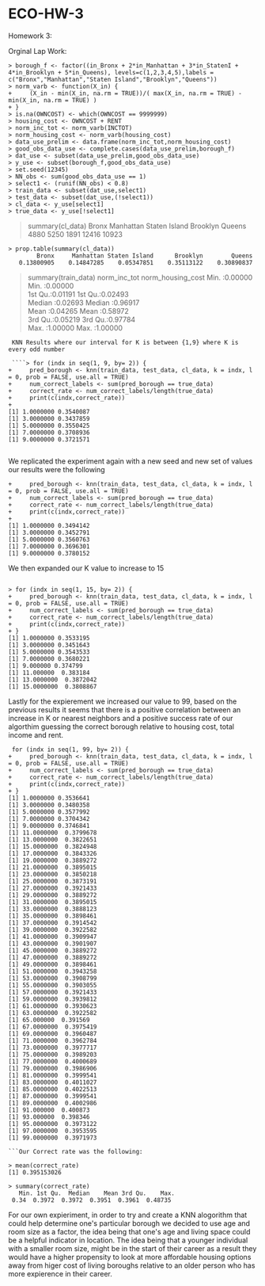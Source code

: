 # ECO-HW-3
Homework 3:

Orginal Lap Work:
```
> borough_f <- factor((in_Bronx + 2*in_Manhattan + 3*in_StatenI + 4*in_Brooklyn + 5*in_Queens), levels=c(1,2,3,4,5),labels = c("Bronx","Manhattan","Staten Island","Brooklyn","Queens"))
> norm_varb <- function(X_in) {
+     (X_in - min(X_in, na.rm = TRUE))/( max(X_in, na.rm = TRUE) - min(X_in, na.rm = TRUE) )
+ }
> is.na(OWNCOST) <- which(OWNCOST == 9999999)
> housing_cost <- OWNCOST + RENT
> norm_inc_tot <- norm_varb(INCTOT)
> norm_housing_cost <- norm_varb(housing_cost)
> data_use_prelim <- data.frame(norm_inc_tot,norm_housing_cost)
> good_obs_data_use <- complete.cases(data_use_prelim,borough_f)
> dat_use <- subset(data_use_prelim,good_obs_data_use)
> y_use <- subset(borough_f,good_obs_data_use)
> set.seed(12345)
> NN_obs <- sum(good_obs_data_use == 1)
> select1 <- (runif(NN_obs) < 0.8)
> train_data <- subset(dat_use,select1)
> test_data <- subset(dat_use,(!select1))
> cl_data <- y_use[select1]
> true_data <- y_use[!select1]

`````
> summary(cl_data)
        Bronx     Manhattan Staten Island      Brooklyn        Queens 
         4880          5250          1891         12416         10923 
````
> prop.table(summary(cl_data))
        Bronx     Manhattan Staten Island      Brooklyn        Queens 
   0.13800905    0.14847285    0.05347851    0.35113122    0.30890837 

````
> summary(train_data)
  norm_inc_tot     norm_housing_cost
 Min.   :0.00000   Min.   :0.00000  
 1st Qu.:0.01191   1st Qu.:0.02493  
 Median :0.02693   Median :0.96917  
 Mean   :0.04265   Mean   :0.58972  
 3rd Qu.:0.05219   3rd Qu.:0.97784  
 Max.   :1.00000   Max.   :1.00000

````
 KNN Results where our interval for K is between {1,9} where K is every odd number 
 
 ````> for (indx in seq(1, 9, by= 2)) {
+     pred_borough <- knn(train_data, test_data, cl_data, k = indx, l = 0, prob = FALSE, use.all = TRUE)
+     num_correct_labels <- sum(pred_borough == true_data)
+     correct_rate <- num_correct_labels/length(true_data)
+     print(c(indx,correct_rate))
+ 
[1] 1.0000000 0.3540087
[1] 3.0000000 0.3437859
[1] 5.0000000 0.3550425
[1] 7.0000000 0.3708936
[1] 9.0000000 0.3721571
 
````
 We replicated the experiment again with a new seed and new set of values our results were the following
 
 ````> for (indx in seq(1, 9, by= 2)) {
+     pred_borough <- knn(train_data, test_data, cl_data, k = indx, l = 0, prob = FALSE, use.all = TRUE)
+     num_correct_labels <- sum(pred_borough == true_data)
+     correct_rate <- num_correct_labels/length(true_data)
+     print(c(indx,correct_rate))
+ 
[1] 1.0000000 0.3494142
[1] 3.0000000 0.3452791
[1] 5.0000000 0.3560763
[1] 7.0000000 0.3696301
[1] 9.0000000 0.3780152

``````

We then expanded our K value to increase to 15

`````

> for (indx in seq(1, 15, by= 2)) {
+     pred_borough <- knn(train_data, test_data, cl_data, k = indx, l = 0, prob = FALSE, use.all = TRUE)
+     num_correct_labels <- sum(pred_borough == true_data)
+     correct_rate <- num_correct_labels/length(true_data)
+     print(c(indx,correct_rate))
+ }
[1] 1.0000000 0.3533195
[1] 3.0000000 0.3451643
[1] 5.0000000 0.3543533
[1] 7.0000000 0.3680221
[1] 9.000000 0.374799
[1] 11.000000  0.383184
[1] 13.0000000  0.3872042
[1] 15.0000000  0.3808867

`````
Lastly for the expierement we increased our value to 99, based on the previous results it seems that there is a positive correlation between 
an increase in K or nearest neighbors and a positive success rate of our algorthim guessing the correct borough relative to housing cost, total income and rent.

````
 for (indx in seq(1, 99, by= 2)) {
+     pred_borough <- knn(train_data, test_data, cl_data, k = indx, l = 0, prob = FALSE, use.all = TRUE)
+     num_correct_labels <- sum(pred_borough == true_data)
+     correct_rate <- num_correct_labels/length(true_data)
+     print(c(indx,correct_rate))
+ }
[1] 1.0000000 0.3536641
[1] 3.0000000 0.3480358
[1] 5.0000000 0.3577992
[1] 7.0000000 0.3704342
[1] 9.0000000 0.3746841
[1] 11.0000000  0.3799678
[1] 13.0000000  0.3822651
[1] 15.0000000  0.3824948
[1] 17.0000000  0.3843326
[1] 19.0000000  0.3889272
[1] 21.0000000  0.3895015
[1] 23.0000000  0.3850218
[1] 25.0000000  0.3873191
[1] 27.0000000  0.3921433
[1] 29.0000000  0.3889272
[1] 31.0000000  0.3895015
[1] 33.0000000  0.3888123
[1] 35.0000000  0.3898461
[1] 37.0000000  0.3914542
[1] 39.0000000  0.3922582
[1] 41.0000000  0.3909947
[1] 43.0000000  0.3901907
[1] 45.0000000  0.3889272
[1] 47.0000000  0.3889272
[1] 49.0000000  0.3898461
[1] 51.0000000  0.3943258
[1] 53.0000000  0.3908799
[1] 55.0000000  0.3903055
[1] 57.0000000  0.3921433
[1] 59.0000000  0.3939812
[1] 61.0000000  0.3930623
[1] 63.0000000  0.3922582
[1] 65.000000  0.391569
[1] 67.0000000  0.3975419
[1] 69.0000000  0.3960487
[1] 71.0000000  0.3962784
[1] 73.0000000  0.3977717
[1] 75.0000000  0.3989203
[1] 77.0000000  0.4000689
[1] 79.0000000  0.3986906
[1] 81.0000000  0.3999541
[1] 83.0000000  0.4011027
[1] 85.0000000  0.4022513
[1] 87.0000000  0.3999541
[1] 89.0000000  0.4002986
[1] 91.000000  0.400873
[1] 93.000000  0.398346
[1] 95.0000000  0.3973122
[1] 97.0000000  0.3953595
[1] 99.0000000  0.3971973

```Our Correct rate was the following:

> mean(correct_rate)
[1] 0.395153026

> summary(correct_rate)
   Min. 1st Qu.  Median    Mean 3rd Qu.    Max. 
 0.34  0.3972  0.3972  0.3951  0.3961  0.48735
 ````
 
 For our own expieriment, in order to try and create a KNN alogorithm that could help determine one's particular borough we decided to use age and room size as a factor, the idea being that one's age and living space could be a helpful indicator in location. The idea being that a younger individual with a smaller room size, might be in
 the start of their career as a result they would have a higher propensity to look at more affordable housing options away from higer cost of living boroughs relative to an
 older person who has more expierence in their career. 
 
 ````
 
 
